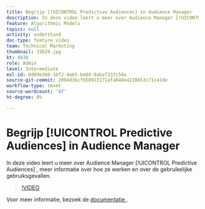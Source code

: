 ```yaml
---
title: Begrijp [!UICONTROL Predictive Audiences] in Audience Manager
description: In deze video leert u meer over Audience Manager [!UICONTROL Predictive Audiences] , meer informatie over hoe ze werken en over de gebruikelijke gebruiksgevallen.
feature: Algorithmic Models
topics: null
activity: understand
doc-type: feature video
team: Technical Marketing
thumbnail: 33629.jpg
kt: 4938
role: Admin
level: Intermediate
exl-id: 0d09e360-1bf2-4a65-be04-8abaf337c58a
source-git-commit: 2094d3bcf658913171afa848e4228653c71c41de
workflow-type: tm+mt
source-wordcount: '47'
ht-degree: 0%

---
```


# Begrijp [!UICONTROL Predictive Audiences] in Audience Manager

In deze video leert u meer over Audience Manager [!UICONTROL Predictive Audiences] , meer informatie over hoe ze werken en over de gebruikelijke gebruiksgevallen.

>[!VIDEO](https://video.tv.adobe.com/v/33629/?quality=12)

Voor meer informatie, bezoek de [ documentatie ](https://experienceleague.adobe.com/docs/audience-manager/user-guide/features/algorithmic-models/predictive-audiences/predictive-audiences.html?lang=nl-NL).
